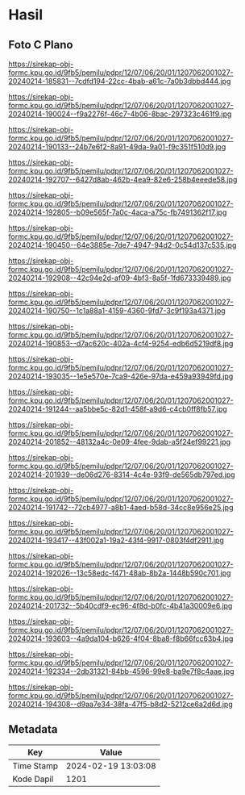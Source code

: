 # Hasil

## Foto C Plano

https://sirekap-obj-formc.kpu.go.id/9fb5/pemilu/pdpr/12/07/06/20/01/1207062001027-20240214-185831--7cdfd194-22cc-4bab-a61c-7a0b3dbbd444.jpg

https://sirekap-obj-formc.kpu.go.id/9fb5/pemilu/pdpr/12/07/06/20/01/1207062001027-20240214-190024--f9a2276f-46c7-4b06-8bac-297323c461f9.jpg

https://sirekap-obj-formc.kpu.go.id/9fb5/pemilu/pdpr/12/07/06/20/01/1207062001027-20240214-190133--24b7e6f2-8a91-49da-9a01-f9c351f510d9.jpg

https://sirekap-obj-formc.kpu.go.id/9fb5/pemilu/pdpr/12/07/06/20/01/1207062001027-20240214-192707--6427d8ab-462b-4ea9-82e6-258b4eeede58.jpg

https://sirekap-obj-formc.kpu.go.id/9fb5/pemilu/pdpr/12/07/06/20/01/1207062001027-20240214-192805--b09e565f-7a0c-4aca-a75c-fb7491362f17.jpg

https://sirekap-obj-formc.kpu.go.id/9fb5/pemilu/pdpr/12/07/06/20/01/1207062001027-20240214-190450--64e3885e-7de7-4947-94d2-0c54d137c535.jpg

https://sirekap-obj-formc.kpu.go.id/9fb5/pemilu/pdpr/12/07/06/20/01/1207062001027-20240214-192908--42c94e2d-af09-4bf3-8a5f-1fd673339489.jpg

https://sirekap-obj-formc.kpu.go.id/9fb5/pemilu/pdpr/12/07/06/20/01/1207062001027-20240214-190750--1c1a88a1-4159-4360-9fd7-3c9f193a4371.jpg

https://sirekap-obj-formc.kpu.go.id/9fb5/pemilu/pdpr/12/07/06/20/01/1207062001027-20240214-190853--d7ac620c-402a-4cf4-9254-edb6d5219df8.jpg

https://sirekap-obj-formc.kpu.go.id/9fb5/pemilu/pdpr/12/07/06/20/01/1207062001027-20240214-193035--1e5e570e-7ca9-426e-97da-e459a93949fd.jpg

https://sirekap-obj-formc.kpu.go.id/9fb5/pemilu/pdpr/12/07/06/20/01/1207062001027-20240214-191244--aa5bbe5c-82d1-458f-a9d6-c4cb0ff8fb57.jpg

https://sirekap-obj-formc.kpu.go.id/9fb5/pemilu/pdpr/12/07/06/20/01/1207062001027-20240214-201852--48132a4c-0e09-4fee-9dab-a5f24ef99221.jpg

https://sirekap-obj-formc.kpu.go.id/9fb5/pemilu/pdpr/12/07/06/20/01/1207062001027-20240214-201939--de06d276-8314-4c4e-93f9-de565db797ed.jpg

https://sirekap-obj-formc.kpu.go.id/9fb5/pemilu/pdpr/12/07/06/20/01/1207062001027-20240214-191742--72cb4977-a8b1-4aed-b58d-34cc8e956e25.jpg

https://sirekap-obj-formc.kpu.go.id/9fb5/pemilu/pdpr/12/07/06/20/01/1207062001027-20240214-193417--43f002a1-19a2-43f4-9917-0803f4df2911.jpg

https://sirekap-obj-formc.kpu.go.id/9fb5/pemilu/pdpr/12/07/06/20/01/1207062001027-20240214-192026--13c58edc-f471-48ab-8b2a-1448b590c701.jpg

https://sirekap-obj-formc.kpu.go.id/9fb5/pemilu/pdpr/12/07/06/20/01/1207062001027-20240214-201732--5b40cdf9-ec96-4f8d-b0fc-4b41a30009e6.jpg

https://sirekap-obj-formc.kpu.go.id/9fb5/pemilu/pdpr/12/07/06/20/01/1207062001027-20240214-193603--4a9da104-b626-4f04-8ba8-f8b66fcc63b4.jpg

https://sirekap-obj-formc.kpu.go.id/9fb5/pemilu/pdpr/12/07/06/20/01/1207062001027-20240214-192334--2db31321-84bb-4596-99e8-ba9e7f8c4aae.jpg

https://sirekap-obj-formc.kpu.go.id/9fb5/pemilu/pdpr/12/07/06/20/01/1207062001027-20240214-194308--d9aa7e34-38fa-47f5-b8d2-5212ce6a2d6d.jpg


## Metadata

| Key        | Value               |
| ---------- | ------------------- |
| Time Stamp | 2024-02-19 13:03:08 |
| Kode Dapil | 1201                |



